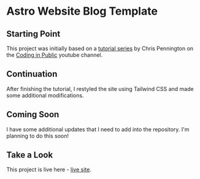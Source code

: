 # Astro Website Blog Template

## Starting Point

This project was initially based on a [tutorial series](https://www.youtube.com/playlist?list=PLoqZcxvpWzzeRwF8TEpXHtO7KYY6cNJeF
) by Chris Pennington on the [Coding in Public](https://www.youtube.com/c/codinginpublic) youtube channel.

## Continuation

After finishing the tutorial, I restyled the site using Tailwind CSS and made some additional modifications.

## Coming Soon

I have some additional updates that I need to add into the repository.  I'm planning to do this soon!

## Take a Look

This project is live here - [live site](https://astro-blog-2.vercel.app).
